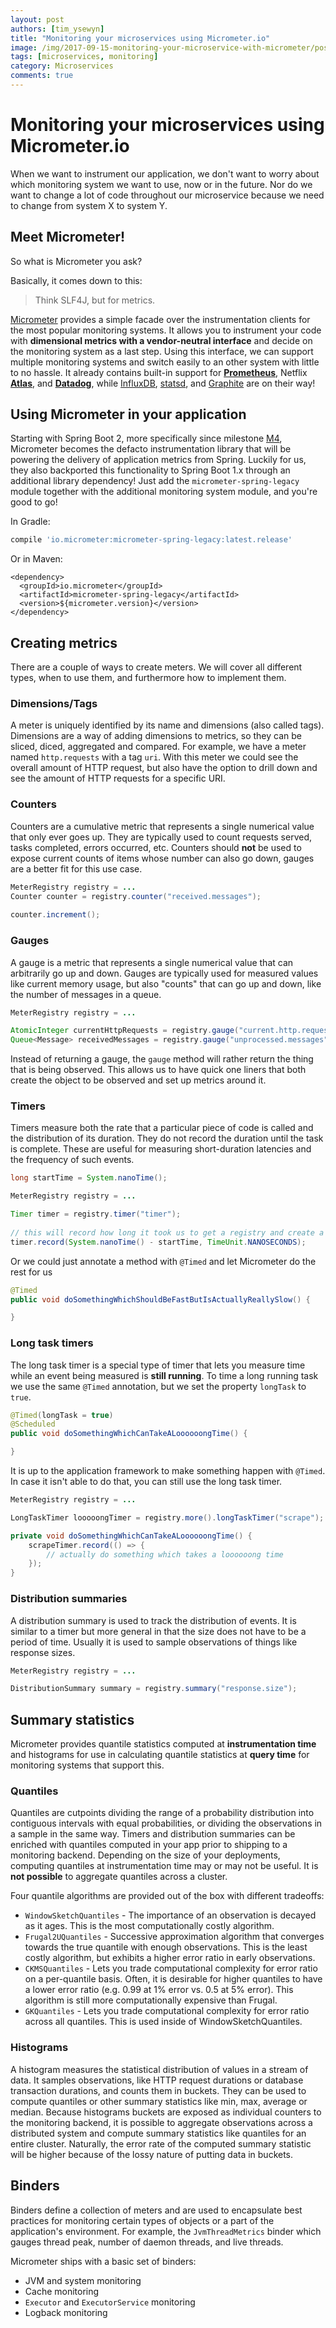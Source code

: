 ```yaml
---
layout: post
authors: [tim_ysewyn]
title: "Monitoring your microservices using Micrometer.io"
image: /img/2017-09-15-monitoring-your-microservice-with-micrometer/post-image.jpg
tags: [microservices, monitoring]
category: Microservices
comments: true
---
```

# Monitoring your microservices using Micrometer.io

When we want to instrument our application, we don't want to worry about which monitoring system we want to use, now or in the future.
Nor do we want to change a lot of code throughout our microservice because we need to change from system X to system Y.

## Meet Micrometer!

So what is Micrometer you ask?

Basically, it comes down to this:
> Think SLF4J, but for metrics.

<a href="https://micrometer.io" target="_blank">Micrometer</a> provides a simple facade over the instrumentation clients for the most popular monitoring systems.
It allows you to instrument your code with **dimensional metrics with a vendor-neutral interface** and decide on the monitoring system as a last step.
Using this interface, we can support multiple monitoring systems and switch easily to an other system with little to no hassle.
It already contains built-in support for <a href="https://prometheus.io" target="_blank">**Prometheus**</a>, Netflix <a href="https://github.com/Netflix/atlas" target="_blank">**Atlas**</a>, and <a href="https://www.datadoghq.com" target="_blank">**Datadog**</a>, while <a href="https://www.influxdata.com" target="_blank">InfluxDB</a>, <a href="https://github.com/etsy/statsd" target="_blank">statsd</a>, and <a href="https://graphiteapp.org" target="_blank">Graphite</a> are on their way!


## Using Micrometer in your application

Starting with Spring Boot 2, more specifically since milestone <a href="https://spring.io/blog/2017/09/15/spring-boot-2-0-0-m4-available-now" target="_blank">M4</a>, Micrometer becomes the defacto instrumentation library that will be powering the delivery of application metrics from Spring.
Luckily for us, they also backported this functionality to Spring Boot 1.x through an additional library dependency!
Just add the `micrometer-spring-legacy` module together with the additional monitoring system module, and you're good to go!

In Gradle:

``` gradle
compile 'io.micrometer:micrometer-spring-legacy:latest.release'
```

Or in Maven:

``` maven
<dependency>
  <groupId>io.micrometer</groupId>
  <artifactId>micrometer-spring-legacy</artifactId>
  <version>${micrometer.version}</version>
</dependency>
```

## Creating metrics

There are a couple of ways to create meters.
We will cover all different types, when to use them, and furthermore how to implement them.

### Dimensions/Tags

A meter is uniquely identified by its name and dimensions (also called tags).
Dimensions are a way of adding dimensions to metrics, so they can be sliced, diced, aggregated and compared.
For example, we have a meter named `http.requests` with a tag `uri`.
With this meter we could see the overall amount of HTTP request, but also have the option to drill down and see the amount of HTTP requests for a specific URI.

### Counters

Counters are a cumulative metric that represents a single numerical value that only ever goes up.
They are typically used to count requests served, tasks completed, errors occurred, etc.
Counters should **not** be used to expose current counts of items whose number can also go down, gauges are a better fit for this use case.

``` java
MeterRegistry registry = ...
Counter counter = registry.counter("received.messages");
    
counter.increment();
```

### Gauges

A gauge is a metric that represents a single numerical value that can arbitrarily go up and down.
Gauges are typically used for measured values like current memory usage, but also "counts" that can go up and down, like the number of messages in a queue.

``` java
MeterRegistry registry = ...

AtomicInteger currentHttpRequests = registry.gauge("current.http.requests", new AtomicInteger(0));
Queue<Message> receivedMessages = registry.gauge("unprocessed.messages", new ConcurrentLinkedQueue<>(), ConcurrentLinkedQueue::size);
```

Instead of returning a gauge, the `gauge` method will rather return the thing that is being observed.
This allows us to have quick one liners that both create the object to be observed and set up metrics around it.

### Timers

Timers measure both the rate that a particular piece of code is called and the distribution of its duration.
They do not record the duration until the task is complete.
These are useful for measuring short-duration latencies and the frequency of such events.

``` java
long startTime = System.nanoTime();

MeterRegistry registry = ...

Timer timer = registry.timer("timer");
    
// this will record how long it took us to get a registry and create a new timer
timer.record(System.nanoTime() - startTime, TimeUnit.NANOSECONDS);
```

Or we could just annotate a method with `@Timed` and let Micrometer do the rest for us

``` java
@Timed
public void doSomethingWhichShouldBeFastButIsActuallyReallySlow() {

}
```

### Long task timers

The long task timer is a special type of timer that lets you measure time while an event being measured is **still running**.
To time a long running task we use the same `@Timed` annotation, but we set the property `longTask` to `true`.

``` java
@Timed(longTask = true)
@Scheduled
public void doSomethingWhichCanTakeALoooooongTime() {

}
```

It is up to the application framework to make something happen with `@Timed`.
In case it isn't able to do that, you can still use the long task timer.

``` java
MeterRegistry registry = ...

LongTaskTimer looooongTimer = registry.more().longTaskTimer("scrape");

private void doSomethingWhichCanTakeALoooooongTime() {
    scrapeTimer.record(() => {
        // actually do something which takes a loooooong time
    });
}
```

### Distribution summaries

A distribution summary is used to track the distribution of events.
It is similar to a timer but more general in that the size does not have to be a period of time.
Usually it is used to sample observations of things like response sizes.

``` java
MeterRegistry registry = ...

DistributionSummary summary = registry.summary("response.size");
```

## Summary statistics

Micrometer provides quantile statistics computed at **instrumentation time** and histograms for use in calculating quantile statistics at **query time** for monitoring systems that support this.

### Quantiles

Quantiles are cutpoints dividing the range of a probability distribution into contiguous intervals with equal probabilities, or dividing the observations in a sample in the same way.
Timers and distribution summaries can be enriched with quantiles computed in your app prior to shipping to a monitoring backend.
Depending on the size of your deployments, computing quantiles at instrumentation time may or may not be useful.
It is **not possible** to aggregate quantiles across a cluster.

Four quantile algorithms are provided out of the box with different tradeoffs:

- `WindowSketchQuantiles` - The importance of an observation is decayed as it ages.
This is the most computationally costly algorithm.
- `Frugal2UQuantiles` - Successive approximation algorithm that converges towards the true quantile with enough observations.
This is the least costly algorithm, but exhibits a higher error ratio in early observations.
- `CKMSQuantiles` - Lets you trade computational complexity for error ratio on a per-quantile basis.
Often, it is desirable for higher quantiles to have a lower error ratio (e.g. 0.99 at 1% error vs. 0.5 at 5% error).
This algorithm is still more computationally expensive than Frugal.
- `GKQuantiles` - Lets you trade computational complexity for error ratio across all quantiles.
This is used inside of WindowSketchQuantiles.

### Histograms

A histogram measures the statistical distribution of values in a stream of data.
It samples observations, like HTTP request durations or database transaction durations, and counts them in buckets.
They can be used to compute quantiles or other summary statistics like min, max, average or median.
Because histograms buckets are exposed as individual counters to the monitoring backend, it is possible to aggregate observations across a distributed system and compute summary statistics like quantiles for an entire cluster.
Naturally, the error rate of the computed summary statistic will be higher because of the lossy nature of putting data in buckets.

## Binders

Binders define a collection of meters and are used to encapsulate best practices for monitoring certain types of objects or a part of the application's environment.
For example, the `JvmThreadMetrics` binder which gauges thread peak, number of daemon threads, and live threads.

Micrometer ships with a basic set of binders:
- JVM and system monitoring
- Cache monitoring
- `Executor` and `ExecutorService` monitoring
- Logback monitoring